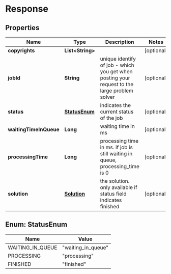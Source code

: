 
# Response

## Properties
Name | Type | Description | Notes
------------ | ------------- | ------------- | -------------
**copyrights** | **List&lt;String&gt;** |  |  [optional]
**jobId** | **String** | unique identify of job - which you get when posting your request to the large problem solver |  [optional]
**status** | [**StatusEnum**](#StatusEnum) | indicates the current status of the job |  [optional]
**waitingTimeInQueue** | **Long** | waiting time in ms |  [optional]
**processingTime** | **Long** | processing time in ms. if job is still waiting in queue, processing_time is 0 |  [optional]
**solution** | [**Solution**](Solution.md) | the solution. only available if status field indicates finished |  [optional]


<a name="StatusEnum"></a>
## Enum: StatusEnum
Name | Value
---- | -----
WAITING_IN_QUEUE | &quot;waiting_in_queue&quot;
PROCESSING | &quot;processing&quot;
FINISHED | &quot;finished&quot;



